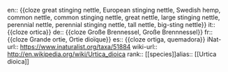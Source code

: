 en:: {{cloze great stinging nettle, European stinging nettle, Swedish hemp, common nettle, common stinging nettle, great nettle, large stinging nettle, perennial nettle, perennial stinging nettle, tall nettle, big-sting nettle}}
it:: {{cloze ortica}}
de:: {{cloze Große Brennessel, Große Brennnessel}}
fr:: {{cloze Grande ortie, Ortie dioïque}}
es:: {{cloze ortiga, quemadora}}
iNat-url:: https://www.inaturalist.org/taxa/51884
wiki-url:: http://en.wikipedia.org/wiki/Urtica_dioica
rank:: [[species]]alias:: [[Urtica dioica]]